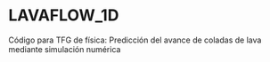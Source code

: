 # LAVAFLOW_1D
 Código para TFG de física: Predicción del avance de coladas de lava mediante simulación numérica
